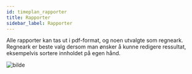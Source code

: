 ```yaml
---
id: timeplan_rapporter
title: Rapporter
sidebar_label: Rapporter
---
```

Alle rapporter kan tas ut i pdf-format, og noen utvalgte som regneark. Regneark er beste valg dersom man ønsker å kunne redigere ressultat, eksempelvis sortere innholdet på egen hånd.

![bilde](https://user-images.githubusercontent.com/80097133/200827770-45fb4d27-1492-4f82-bd53-633aef85a1ab.png)
